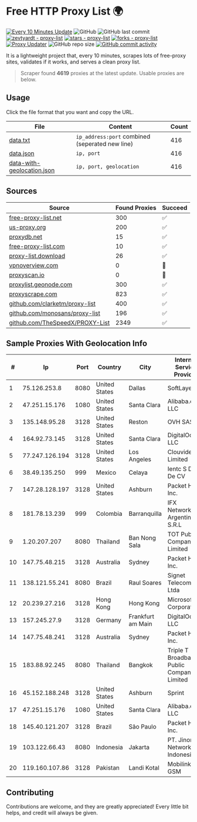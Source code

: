 
# Free HTTP Proxy List 🌍

[![Every 10 Minutes Update](https://github.com/mertguvencli/http-proxy-list/actions/workflows/main.yml/badge.svg?branch=main)](https://github.com/mertguvencli/http-proxy-list/actions/workflows/main.yml)
![GitHub](https://img.shields.io/github/license/mertguvencli/http-proxy-list)
![GitHub last commit](https://img.shields.io/github/last-commit/mertguvencli/http-proxy-list)
[![zevtyardt - proxy-list](https://img.shields.io/static/v1?label=zevtyardt&message=proxy-list&color=blue&logo=github)](https://github.com/zevtyardt/proxy-list "Go to GitHub repo")
[![stars - proxy-list](https://img.shields.io/github/stars/zevtyardt/proxy-list?style=social)](https://github.com/zevtyardt/proxy-list)
[![forks - proxy-list](https://img.shields.io/github/forks/zevtyardt/proxy-list?style=social)](https://github.com/zevtyardt/proxy-list)
[![Proxy Updater](https://github.com/zevtyardt/proxy-list/workflows/Proxy%20Updater/badge.svg)](https://github.com/zevtyardt/proxy-list/actions?query=workflow:"Proxy+Updater")
![GitHub repo size](https://img.shields.io/github/repo-size/zevtyardt/proxy-list)
[![GitHub commit activity](https://img.shields.io/github/commit-activity/m/zevtyardt/proxy-list?logo=commits)](https://github.com/zevtyardt/proxy-list/commits/main)

It is a lightweight project that, every 10 minutes, scrapes lots of free-proxy sites, validates if it works, and serves a clean proxy list.

> Scraper found **4619** proxies at the latest update. Usable proxies are below.

## Usage

Click the file format that you want and copy the URL.

|File|Content|Count|
|----|-------|-----|
|[data.txt](https://raw.githubusercontent.com/mertguvencli/http-proxy-list/main/proxy-list/data.txt)|`ip_address:port` combined (seperated new line)|416|
|[data.json](https://raw.githubusercontent.com/mertguvencli/http-proxy-list/main/proxy-list/data.json)|`ip, port`|416|
|[data-with-geolocation.json](https://raw.githubusercontent.com/mertguvencli/http-proxy-list/main/proxy-list/data-with-geolocation.json)|`ip, port, geolocation`|416|

## Sources

|Source|Found Proxies|Succeed|
|------|-------------|-------|
|[free-proxy-list.net](https://free-proxy-list.net)|300|✅|
|[us-proxy.org](https://www.us-proxy.org)|200|✅|
|[proxydb.net](http://proxydb.net)|15|✅|
|[free-proxy-list.com](https://free-proxy-list.com/?page=&port=&type%5B%5D=http&type%5B%5D=https&up_time=0&search=Search)|10|✅|
|[proxy-list.download](https://www.proxy-list.download/HTTP)|26|✅|
|[vpnoverview.com](https://vpnoverview.com/privacy/anonymous-browsing/free-proxy-servers)|0|🚫|
|[proxyscan.io](https://www.proxyscan.io)|0|🚫|
|[proxylist.geonode.com](https://proxylist.geonode.com/api/proxy-list?limit=300&page=1&sort_by=lastChecked&sort_type=desc&protocols=http,https)|300|✅|
|[proxyscrape.com](https://api.proxyscrape.com/v2/?request=displayproxies&protocol=http&timeout=10000&country=all&ssl=all&anonymity=all)|823|✅|
|[github.com/clarketm/proxy-list](https://raw.githubusercontent.com/clarketm/proxy-list/master/proxy-list-raw.txt)|400|✅|
|[github.com/monosans/proxy-list](https://raw.githubusercontent.com/monosans/proxy-list/main/proxies/http.txt)|196|✅|
|[github.com/TheSpeedX/PROXY-List](https://raw.githubusercontent.com/TheSpeedX/PROXY-List/master/http.txt)|2349|✅|


## Sample Proxies With Geolocation Info

|#|Ip|Port|Country|City|Internet Service Provider|
|-|--|----|-------|----|-------------------------|
|1|75.126.253.8|8080|United States|Dallas|SoftLayer|
|2|47.251.15.176|1080|United States|Santa Clara|Alibaba.com LLC|
|3|135.148.95.28|3128|United States|Reston|OVH SAS|
|4|164.92.73.145|3128|United States|Santa Clara|DigitalOcean, LLC|
|5|77.247.126.194|3128|United States|Los Angeles|Clouvider Limited|
|6|38.49.135.250|999|Mexico|Celaya|Ientc S De RL De CV|
|7|147.28.128.197|3128|United States|Ashburn|Packet Host, Inc.|
|8|181.78.13.239|999|Colombia|Barranquilla|IFX Networks Argentina S.R.L|
|9|1.20.207.207|8080|Thailand|Ban Nong Sala|TOT Public Company Limited|
|10|147.75.48.215|3128|Australia|Sydney|Packet Host, Inc.|
|11|138.121.55.241|8080|Brazil|Raul Soares|Signet Telecom Ltda|
|12|20.239.27.216|3128|Hong Kong|Hong Kong|Microsoft Corporation|
|13|157.245.27.9|3128|Germany|Frankfurt am Main|DigitalOcean, LLC|
|14|147.75.48.241|3128|Australia|Sydney|Packet Host, Inc.|
|15|183.88.92.245|8080|Thailand|Bangkok|Triple T Broadband Public Company Limited|
|16|45.152.188.248|3128|United States|Ashburn|Sprint|
|17|47.251.15.176|1080|United States|Santa Clara|Alibaba.com LLC|
|18|145.40.121.207|3128|Brazil|São Paulo|Packet Host, Inc.|
|19|103.122.66.43|8080|Indonesia|Jakarta|PT. Jinom Network Indonesia|
|20|119.160.107.86|3128|Pakistan|Landi Kotal|Mobilink GSM|



## Contributing

Contributions are welcome, and they are greatly appreciated! Every
little bit helps, and credit will always be given.

